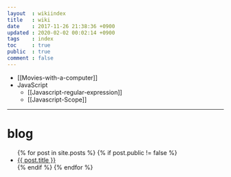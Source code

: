 ```yaml
---
layout  : wikiindex
title   : wiki
date    : 2017-11-26 21:38:36 +0900
updated : 2020-02-02 00:02:14 +0900
tags    : index
toc     : true
public  : true
comment : false
---
```


* [[Movies-with-a-computer]]
* JavaScript
	* [[Javascript-regular-expression]]
	* [[Javascript-Scope]]
---

# blog
<div>
    <ul>
{% for post in site.posts %}
    {% if post.public != false %}
        <li>
            <a class="post-link" href="{{ post.url | prepend: site.baseurl }}">
                {{ post.title }}
            </a>
        </li>
    {% endif %}
{% endfor %}
    </ul>
</div>
